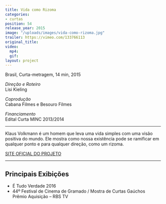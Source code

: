 ```yaml
---
title: Vida como Rizoma
categories:
- curtas
position: 54
release_year: 2015
image: "/uploads/images/vida-como-rizoma.jpg"
trailer: https://vimeo.com/133766113
original_title: 
video:
  mp4: 
  gif: 
layout: project
---
```


Brasil, Curta-metragem, 14 min, 2015

_Direção e Roteiro_  
Lisi Kieling

_Coprodução_  
Cabana Filmes e Besouro Filmes

_Financiamento_  
Edital Curta MINC 2013/2014

---

Klaus Volkmann é um homem que leva uma vida simples com uma visão positiva do mundo. Ele mostra como nossa existência pode se ramificar em qualquer ponto e para qualquer direção, como um rizoma.

[SITE OFICIAL DO PROJETO](http://vidacomorizoma.com.br/)

---

## Principais Exibições

- É Tudo Verdade 2016
- 44º Festival de Cinema de Gramado / Mostra de Curtas Gaúchos  
  Prêmio Aquisição – RBS TV
